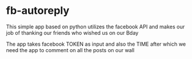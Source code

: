 fb-autoreply
============

This simple app based on python utilizes the facebook API and makes our job of thanking our friends who wished us on our Bday

The app takes facebook TOKEN as input and also the TIME after which we need the app to comment on all the posts on our wall 
